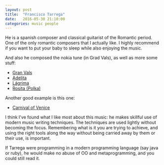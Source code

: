 ```yaml
---
layout: post
title:  "Francisco Tarrega"
date:   2016-05-30 21:10:00
categories: music people
---
```


He is a spanish composer and classical guitarist of the Romantic period. One of the only romantic composers
that I actually like. I highly recommend if you want to put your baby to sleep while also enjoying the music.

And also he composed the nokia tune (in Grad Vals), as well as more some stuff: 

 - [Gran Vals](httpsi://www.youtube.com/watch?v=uSQzUx3QW2Y)
 - [Adelita](https://www.youtube.com/watch?v=PrQBNeY-y0A)
 - [Lágrima](https://www.youtube.com/watch?v=ZgVDl_tElzk)
 - [Rosita (Polka)](https://www.youtube.com/watch?v=4uot3lhTG4s)
 
Another good example is this one:

 - [Carnival of Venice](https://www.youtube.com/watch?v=GmF0FcazbFc)
 
I think I've found what I like most about this music: he makes skillful use of modern music writing
techniques. The techniques are used lightly without becoming the
focus. Remembering what is it you are trying to achieve, and using the right tools along the way without
being carried away by them or their use, is important.

If Tarrega were programming in a modern programming language (say java or ruby), 
he would make no abuse of OO and metaprogramming,
and you could still read it.